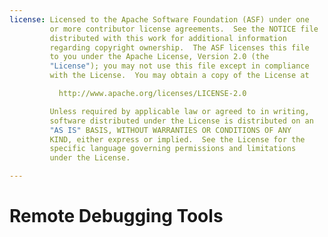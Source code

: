 ```yaml
---
license: Licensed to the Apache Software Foundation (ASF) under one
         or more contributor license agreements.  See the NOTICE file
         distributed with this work for additional information
         regarding copyright ownership.  The ASF licenses this file
         to you under the Apache License, Version 2.0 (the
         "License"); you may not use this file except in compliance
         with the License.  You may obtain a copy of the License at

           http://www.apache.org/licenses/LICENSE-2.0

         Unless required by applicable law or agreed to in writing,
         software distributed under the License is distributed on an
         "AS IS" BASIS, WITHOUT WARRANTIES OR CONDITIONS OF ANY
         KIND, either express or implied.  See the License for the
         specific language governing permissions and limitations
         under the License.

---
```


# Remote Debugging Tools

<!--

# Debug Build

We are proud to offer debug build for Adobe® PhoneGap™ Build
users. This service enables users to debug and interactively modify
their applications during runtime; this new addition offers similar
functionality to those found in Firebug and Google Chrome Inspector,
which serve as an indispensable tool to developers working on web
based projects. And now debug build provides the same benefits for
PhoneGap developers.


## Sections

1. [Configuring A project to use Build](#project_build)
    1. [New Application](#new_build_project)
    2. [Existing Application](#existing_build_project)
2. [Running Debug Mode](#running_debug_mode)
    1. [Elements](#running_debug_mode_elements)
    2. [Console](#running_debug_mode_console)
3. [Example Use Case](#example_use_case)
4. [Closing Remarks](#closing_remarks)


<a id="project_build"></a>
##Configuring A Project to use Build

Build can be configured on either of the two cases.

<a id="new_build_project"></a>
###New Application

After logging in Navigate to
[https://build.phonegap.com/](https://build.phonegap.com/), and click
the "new app" button.

Next to enable debug mode select the "enable debugging"

There you have it! Every build from this point will enable you to
debug through PhoneGap Debug Build. To disable debug in the future
simply unselect the "enable debugging" option from the application
edit page (as seen in the section below) and save your changes.

<a id="existing_build_project"></a>
###Existing Application

After logging in navigate to
[https://build.phonegap.com/apps](https://build.phonegap.com/apps),
and click the application you wish to enable debug on.

The page just navigated to displays information useful to the status
of your builds, and general information regarding the
application. Click the "Edit" button in the top right hand corner and
you will be presented with a page like the following:

From this page we will enable debug build by ticking "enable
debugging", then to save changes made to the application simply click
"Save"; and there you have it! Every build from this point will enable
you to debug through PhoneGap Debug Build. To disable debug in the
future simply unselect the "enable debugging" option and save your
changes.

<a id="runnin_debug_mode"></a>
##Running Debug Mode

To run you application in debug mode navigate to
https://build.phonegap.com/apps, select the appropriate link to
download for you platform and run it on your device or emulator. Next
in the top right hand corner next to "Edit" there is now another
option "Debug" available, click this link and you will be taken to a
page that includes the following options available at this time:
elements, and console.

<a id="running_debug_mode_elements"></a>
###Elements:

This powerhouse tool enables you too modify the application in
realtime; a handy feature when making minor modifications or bug fixes
on the fly. Example use cases could be editing the javascript to
correct errors, modifying css styling, or editing the html.  <a
id="running_debug_mode_console"></a> ###Console:

Another exciting feature that allows you to view debug output and
interact with the javascript. Example use cases include bug tracking,
and view application log output in realtime.

<a id="example_use_case"></a>
##Example Use Case


Walking through this demonstration will enable you to get a better
understanding of the possible work flow in debug.
   
You may download this sample application "Hello Debugging World" from:

[https://github.com/hardeep/PhoneGap-Build-Debug](https://github.com/hardeep/PhoneGap-Build-Debug)

1) Next create a new application on phonegap build with the contents
of "Hello Debugging World"; for instructions on how to the former
visit
[https://build.phonegap.com/docs/git-hosting](https://build.phonegap.com/docs/git-hosting)

2) Open the debug console and launch the newly built application on a
device or simulator. You should now see you device listed under
"Remote/Devices" (note You may need to refresh the page).

![alt edit app page](images/phonegap-debug/connected.jpg)

3) To demonstrate some powerful debugging options, we have included
JQuery to aid in our demonstration. Firstly you may wish to take a
glance at the two sections we will mostly be looking at by clicking on
the sections labeled "elements" and "console".

![alt edit app page](images/phonegap-debug/elements.jpg)

![alt edit app page](images/phonegap-debug/console.jpg)


4) You may have realized that we have a typo in our header when we
include phonegap.js. The Line should read.

    <script stype="text/javascript" src="phonegap.js"></script> 

With out this interactive debugging session we would need to re-build
our code, and deploy the it once again on the simulator or device;
however we can remedy this error and continue with testing by simply
using JQuery to dynamically import the required javascript file.

Go to the console and insert the following code.

    $.getScript('phonegap.js', function() { alert('Load was performed.'); })

Now if you take a look at the device or simulator we should have an
alert that prompts us when PhoneGap has been loaded.

5) We may now proceed to continue with our testing by calling
"onLoad()" in the console which will fire up our application. You may
notice that nothing has happened, this is because we have a typo in
our html document. Modify the attribute id on the following line
(double click the attribute):

    <input type="button" id="buh_button" value="Check For Bugs">

to the following:

    <input type="button" id="bug_button" value="Check For Bugs">

This modification can be applied to any aspect of the application such
as css, html, and javascript.

6) Now proceed to clicking the "Check for Bugs", at this point you
should get an alert stating "Ya! No more bugs".


<a id="closing_remarks"></a>
##Closing Remarks:

This concludes the simple demonstration on debug build, hopefully by
now we have been able to demonstrate the time and effort saved through
having such a tool. If you have any further questions or comments
please feel free to drop us a line at
[http://community.phonegap.com](http://community.phonegap.com/nitobi/products/nitobi_phonegap_build).



# Using a Custom Debug Server

Adobe® PhoneGap™ Build allows users to use their own debug server with
the Build service.

Build uses a tool called Weinre to enable remote debugging of
mobile apps.

This guide provides information on setting up your own local server.

The pre-requisites for running Weinre are that you need to have `npm`
installed.

Once you've installed Weinre you will only be able to use the local
server within your own network unless you plan to host it on a
publicly accessible location. This will require additional setup that
is outside the scope of this guide.

## Sections

1. [Setting up Weinre](#setting_up_weinre)
2. [Using a Local Weinre Instance with Build](#using_with_build)
3. [Common Issues](#common_issues)

<a id="setting_up_weinre"></a>
##Setting up Weinre

###Get Weinre

Once you have `npm` installed, obtaining and installing Weinre is as
simple as running the following command in a terminal.

    sudo npm -g install weinre

That's it! Now you're ready to run your very own Weinre instance.

###Start Weinre

To start your new local Weinre instance run the following command:

    weinre

You will now see output like the following:

    Hardeeps-MacBook-Air:~ hardeep$ weinre
    2013-07-01T20:03:34.890Z weinre: starting server at http://localhost:8080

Weinre is now up and running! If you are running this behind a router
that uses NAT you will need to find your IP address. You will use this
IP when specifying your configuration with Build.

<a id="setting_up_weinre"></a>
##Using a Local Weinre Instance with Build

Obtain the ip address of your machine running Weinre. This can be done
on Windows by running `ipconfig` or on OSX/Linux by running
`ifconfig`.

Now you're ready to use your local server with Build. Using the
[config.xml](/docs/config-xml) specify the following. Change the
domain param value to the ip address you found earlier, and the key
param value to a unique identifier.

    <feature name="debug-server" required="true">↵
      <param name="domain" value="http://[ your ip address ]"/>↵
      <param name="key" value="[ a unique id for your app ]"/>↵
    </feature>↵

That's it! You can now upload this to Build, install it on your
device, and debug using your local Wienre server.

##Common Issues

**I can't connect to my Local Server**

First of all make sure that your server is running. Chances are if
you're using the default configuration you can visit
http://localhost:8080 and it should be responding.

If this works it's most likely the IP address you're providing to
Build; please verify that it is correct. A google search such as
`windows [version] find ip address` or `OSX [version] find ip address`
will help you find articles on getting the right ip.

Assuming that you're using a router running NAT verify that you can
visit it within your network by visiting http://[ip address]:8080.

-->
